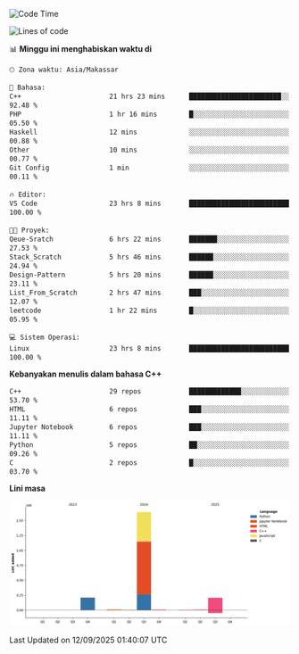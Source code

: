 <!--START_SECTION:waka-->
![Code Time](http://img.shields.io/badge/Code%20Time-470%20hrs%205%20mins-blue)

![Lines of code](https://img.shields.io/badge/Sejak%20Hello%20World%20aku%20telah%20menulis-2.1%20million%20baris%20kode-blue)

📊 **Minggu ini menghabiskan waktu di** 

```text
🕑︎ Zona waktu: Asia/Makassar

💬 Bahasa: 
C++                      21 hrs 23 mins      ███████████████████████░░   92.48 % 
PHP                      1 hr 16 mins        █░░░░░░░░░░░░░░░░░░░░░░░░   05.50 % 
Haskell                  12 mins             ░░░░░░░░░░░░░░░░░░░░░░░░░   00.88 % 
Other                    10 mins             ░░░░░░░░░░░░░░░░░░░░░░░░░   00.77 % 
Git Config               1 min               ░░░░░░░░░░░░░░░░░░░░░░░░░   00.11 % 

🔥 Editor: 
VS Code                  23 hrs 8 mins       █████████████████████████   100.00 % 

🐱‍💻 Proyek: 
Qeue-Sratch              6 hrs 22 mins       ███████░░░░░░░░░░░░░░░░░░   27.53 % 
Stack_Scratch            5 hrs 46 mins       ██████░░░░░░░░░░░░░░░░░░░   24.94 % 
Design-Pattern           5 hrs 20 mins       ██████░░░░░░░░░░░░░░░░░░░   23.11 % 
List_From_Scratch        2 hrs 47 mins       ███░░░░░░░░░░░░░░░░░░░░░░   12.07 % 
leetcode                 1 hr 22 mins        █░░░░░░░░░░░░░░░░░░░░░░░░   05.95 % 

💻 Sistem Operasi: 
Linux                    23 hrs 8 mins       █████████████████████████   100.00 % 
```

**Kebanyakan menulis dalam bahasa C++** 

```text
C++                      29 repos            █████████████░░░░░░░░░░░░   53.70 % 
HTML                     6 repos             ███░░░░░░░░░░░░░░░░░░░░░░   11.11 % 
Jupyter Notebook         6 repos             ███░░░░░░░░░░░░░░░░░░░░░░   11.11 % 
Python                   5 repos             ██░░░░░░░░░░░░░░░░░░░░░░░   09.26 % 
C                        2 repos             █░░░░░░░░░░░░░░░░░░░░░░░░   03.70 % 
```



**Lini masa**

![Lines of Code chart](https://raw.githubusercontent.com/yusuf601/yusuf601/main/assets/bar_graph.png)


 Last Updated on 12/09/2025 01:40:07 UTC
<!--END_SECTION:waka-->

